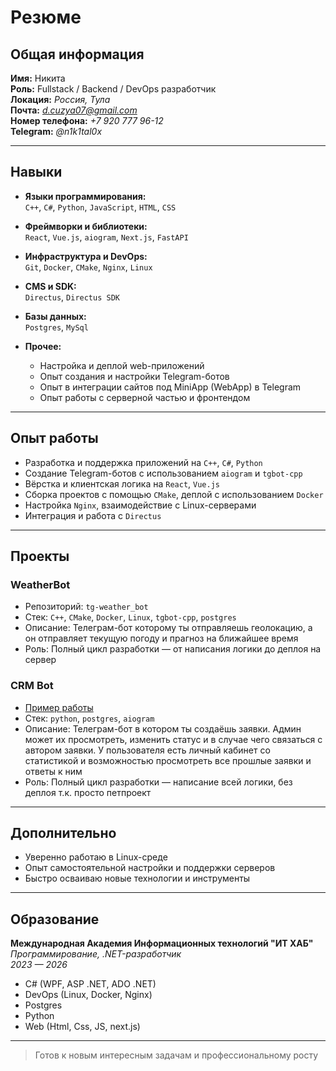 # Резюме

## Общая информация

**Имя:** Никита  
**Роль:** Fullstack / Backend / DevOps разработчик  
**Локация:** *Россия, Тула*  
**Почта:** *d.cuzya07@gmail.com*  
**Номер телефона:** *+7 920 777 96-12*  
**Telegram:** *@n1k1tal0x*  

---

## Навыки

- **Языки программирования:**  
  `C++`, `C#`, `Python`, `JavaScript`, `HTML`, `CSS`

- **Фреймворки и библиотеки:**  
  `React`, `Vue.js`, `aiogram`, `Next.js`, `FastAPI`

- **Инфраструктура и DevOps:**  
  `Git`, `Docker`, `CMake`, `Nginx`, `Linux`

- **CMS и SDK:**  
  `Directus`, `Directus SDK` 

- **Базы данных:**  
  `Postgres`, `MySql`

- **Прочее:**  
  - Настройка и деплой web-приложений  
  - Опыт создания и настройки Telegram-ботов
  - Опыт в интеграции сайтов под MiniApp (WebApp) в Telegram
  - Опыт работы с серверной частью и фронтендом  

---

## Опыт работы

- Разработка и поддержка приложений на `C++`, `C#`, `Python`  
- Создание Telegram-ботов с использованием `aiogram` и `tgbot-cpp`
- Вёрстка и клиентская логика на `React`, `Vue.js`  
- Сборка проектов с помощью `CMake`, деплой с использованием `Docker`  
- Настройка `Nginx`, взаимодействие с Linux-серверами  
- Интеграция и работа с `Directus`

---

## Проекты

### **WeatherBot**
- Репозиторий: `tg-weather_bot`
- Стек: `C++`, `CMake`, `Docker`, `Linux`, `tgbot-cpp`, `postgres`
- Описание: Телеграм-бот которому ты отправляешь геолокацию, а он отправляет текущую погоду и прагноз на ближайшее время
- Роль: Полный цикл разработки — от написания логики до деплоя на сервер

### **CRM Bot**
- [Пример работы](https://youtube.com/shorts/d0QxJ9TRV9k)
- Стек: `python`, `postgres`, `aiogram`
- Описание: Телеграм-бот в котором ты создаёшь заявки. Админ может их просмотреть, изменить статус и в случае чего связаться с автором заявки. У пользователя есть личный кабинет со статистикой и возможностью просмотреть все прошлые заявки и ответы к ним
- Роль: Полный цикл разработки — написание всей логики, без деплоя т.к. просто петпроект

---

## Дополнительно

- Уверенно работаю в Linux-среде  
- Опыт самостоятельной настройки и поддержки серверов  
- Быстро осваиваю новые технологии и инструменты

---

## Образование

**Международная Академия Информационных технологий "ИТ ХАБ"**  
*Программирование, .NET-разработчик*  
*2023 — 2026*

- C# (WPF, ASP .NET, ADO .NET)  
- DevOps (Linux, Docker, Nginx)  
- Postgres  
- Python  
- Web (Html, Css, JS, next.js)  

---

> Готов к новым интересным задачам и профессиональному росту 
